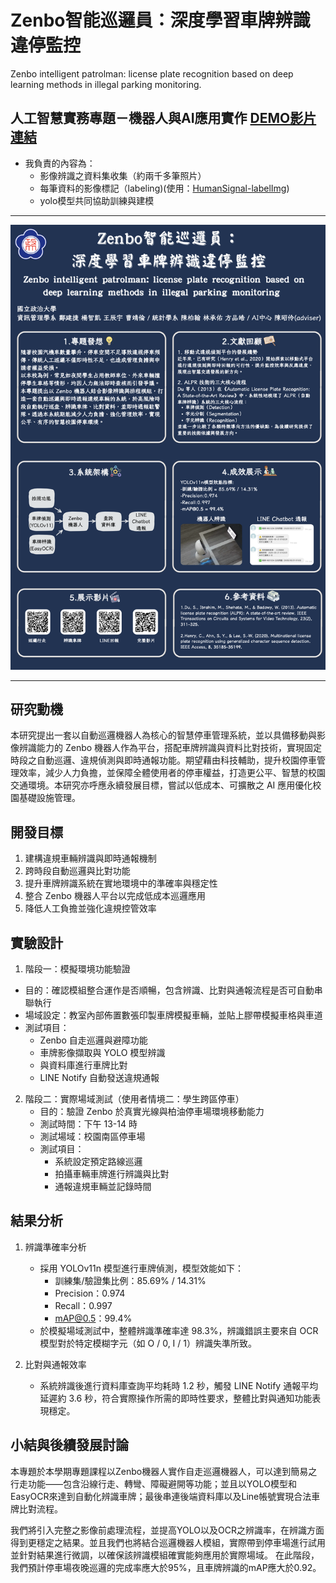# Zenbo智能巡邏員：深度學習車牌辨識違停監控
Zenbo intelligent patrolman: license plate recognition based on deep learning methods in illegal parking monitoring.

## **人工智慧實務專題－機器人與AI應用實作**  [DEMO影片連結](https://youtu.be/doTxv7EyCCM)

- 我負責的內容為：
  - 影像辨識之資料集收集（約兩千多筆照片）
  - 每筆資料的影像標記（labeling)(使用：[HumanSignal-labelImg](https://github.com/HumanSignal/labelImg))
  - yolo模型共同協助訓練與建模

***

![海報](poster.png)

***

## 研究動機

本研究提出一套以自動巡邏機器人為核心的智慧停車管理系統，並以具備移動與影像辨識能力的 Zenbo 機器人作為平台，搭配車牌辨識與資料比對技術，實現固定時段之自動巡邏、違規偵測與即時通報功能。期望藉由科技輔助，提升校園停車管理效率，減少人力負擔，並保障全體使用者的停車權益，打造更公平、智慧的校園交通環境。本研究亦呼應永續發展目標，嘗試以低成本、可擴散之 AI 應用優化校園基礎設施管理。


## 開發目標
1. 建構違規車輛辨識與即時通報機制
2. 跨時段自動巡邏與比對功能
3. 提升車牌辨識系統在實地環境中的準確率與穩定性
4. 整合 Zenbo 機器人平台以完成低成本巡邏應用
5. 降低人工負擔並強化違規控管效率


## 實驗設計
1. 階段一：模擬環境功能驗證
  - 目的：確認模組整合運作是否順暢，包含辨識、比對與通報流程是否可自動串聯執行
  - 場域設定：教室內部佈置數張印製車牌模擬車輛，並貼上膠帶模擬車格與車道
  - 測試項目：
    - Zenbo 自走巡邏與避障功能
    - 車牌影像擷取與 YOLO 模型辨識
    - 與資料庫進行車牌比對
    - LINE Notify 自動發送違規通報

2. 階段二：實際場域測試（使用者情境二：學生跨區停車）
   - 目的：驗證 Zenbo 於真實光線與柏油停車場環境移動能力
   - 測試時間：下午 13-14 時
   - 測試場域：校園南區停車場
   - 測試項目：
     - 系統設定預定路線巡邏
     - 拍攝車輛車牌進行辨識與比對
     - 通報違規車輛並記錄時間

## 結果分析

1. 辨識準確率分析
   - 採用 YOLOv11n 模型進行車牌偵測，模型效能如下：
     - 訓練集/驗證集比例：85.69% / 14.31%
     - Precision：0.974
     - Recall：0.997
     - mAP@0.5：99.4%
   - 於模擬場域測試中，整體辨識準確率達 98.3%，辨識錯誤主要來自 OCR 模型對於特定模糊字元（如 O / 0, I / 1）辨識失準所致。

2. 比對與通報效率
   - 系統辨識後進行資料庫查詢平均耗時 1.2 秒，觸發 LINE Notify 通報平均延遲約 3.6 秒，符合實際操作所需的即時性要求，整體比對與通知功能表現穩定。


## 小結與後續發展討論

本專題於本學期專題課程以Zenbo機器人實作自走巡邏機器人，可以達到簡易之行走功能——包含沿線行走、轉彎、障礙避開等功能；並且以YOLO模型和EasyOCR來達到自動化辨識車牌；最後串連後端資料庫以及Line帳號實現合法車牌比對流程。

我們將引入完整之影像前處理流程，並提高YOLO以及OCR之辨識率，在辨識方面得到更穩定之結果。並且我們也將結合巡邏機器人模組，實際帶到停車場進行試用並針對結果進行微調，以確保該辨識模組確實能夠應用於實際場域。
在此階段，我們預計停車場夜晚巡邏的完成率應大於95%，且車牌辨識的mAP應大於0.92。

